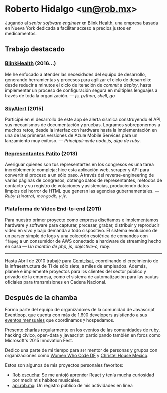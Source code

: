 # Roberto Hidalgo <[un@rob.mx](mailto:un@rob.mx)>

Jugando al _senior software engineer_ en [Blink Health](https://www.blinkhealth.com), una empresa basada en Nueva York dedicada a facilitar acceso a precios justos en medicamentos.

## Trabajo destacado

### [BlinkHealth](https://blinkhealth.com) (2016...)

Me he enfocado a atender las necesidades del equipo de desarrollo, generando herramientas y procesos para agilizar el ciclo de desarrollo: desde reducir a minutos el ciclo de iteración de _commit_ a _deploy_, hasta implementar un proceso de configuración segura en múltiples lenguajes a través de toda la organización. — _js, python, shell, go_

### [SkyAlert](http://skyalert.mx/app/) (2015)

Participé en el desarrollo de este app de alerta sísmica construyendo el API, sus mecanismos de documentación y pruebas. Logramos sobreponernos a muchos retos, desde la interfaz con hardware hasta la implementación en una de las primeras versiones de Azure Mobile Services para un lanzamiento muy exitoso. — _Principalmente node.js, algo de ruby_.

### [Representantes Patito](http://representantes.pati.to) (2013)

Averiguar quienes son tus representantes en los congresos es una tarea increíblemente compleja; hice esta aplicación web, scraper y API para convertir el proceso a un sólo paso. A través del reverse-engineering de varias páginas de congresos, obtengo datos de representantes, métodos de contacto y su registro de votaciones y asistencias, produciendo datos limpios del horror de HTML que generan las agencias gubernamentales. — _Ruby (sinatra), mongodb, y js_.

### Plataforma de Video End-to-end (2011)

Para nuestro primer proyecto como empresa diseñamos e implementamos hardware y software para capturar, procesar, grabar, distribuir y reproducir video en vivo y bajo demanda a todo dispositivo. El sistema evolucionó de un parser simple de logs y una colección esotérica de comandos con `ffmpeg` a un consumidor de AWS conectado a hardware de streaming hecho en casa — _Un montón de php, js, objective-c, ruby_.

---

Hasta Abril de 2010 trabajé para [Comtelsat](http://comtelsat.com), coordinando el crecimiento de la infraestructura de TI de sólo siete, a miles de empleados. Además, planeé e implementé proyectos para los clientes del sector público y privado de la empresa, como el sistema de automatización para las pautas oficiales para transmisiones en Cadena Nacional.

## Después de la chamba

Formo parte del equipo de organizadores de la comunidad de Javascript [Eventloop](http://meetup.com/eventloop), que cuenta con más de 1,600 developers asistiendo a [sus eventos mensuales](https://github.com/eventloop/platicas) que coordinamos y hospedamos.

Presento [charlas](https://speakerdeck.com/unrob) regularmente en los eventos de las comunidades de ruby, hacking civico, open-data y javascript, participando también en foros como Microsoft's 2015 Innovation Fest.

Dedico una parte de mi tiempo para ser mentor de personas y grupos con organizaciones como [Women Who Code DF](https://github.com/WWCFD) y [Christel House Mexico](http://mx.christelhouse.org).

Estos son algunos de mis proyectos personales favoritos:

- [Rob escucha](https://rob.mx/escucha): Se me antojó aprender React y tenía mucha curiosidad por medir mis hábitos musicales.
- [api.rob.mx](https://github.com/unRob/api.rob.mx): Un registro público de mis actividades en línea

<!--
## Educación

Licenciatura trunca en Comunicación Visual en Centro de Diseño Cine y Televisión (2005-2007). Hablo inglés y español, empiezo a masticar el portugués brasileño.
-->